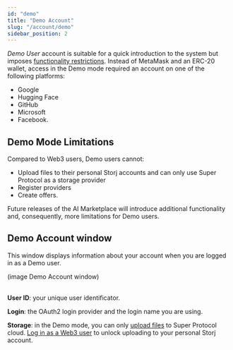 ```yaml
---
id: "demo"
title: "Demo Account"
slug: "/account/demo"
sidebar_position: 2
---
```


_Demo User_ account is suitable for a quick introduction to the system but imposes [functionality restrictions](/ai-marketplace/account/demo#demo-mode-limitations). Instead of MetaMask and an ERC-20 wallet, access in the Demo mode required an account on one of the following platforms:

- Google
- Hugging Face
- GitHub
- Microsoft
- Facebook.

## Demo Mode Limitations

Compared to Web3 users, Demo users cannot:

- Upload files to their personal Storj accounts and can only use Super Protocol as a storage provider
- Register providers
- Create offers.

Future releases of the AI Marketplace will introduce additional functionality and, consequently, more limitations for Demo users.

## Demo Account window

This window displays information about your account when you are logged in as a Demo user.

(image Demo Account window)
<br/>
<br/>

**User ID**: your unique user identificator.

**Login**: the OAuth2 login provider and the login name you are using.

**Storage**: in the Demo mode, you can only [upload files](/ai-marketplace/my-content) to Super Protocol cloud. [Log in as a Web3 user](/ai-marketplace/guides/guide-log-in#web3-user) to unlock uploading to your personal Storj account.